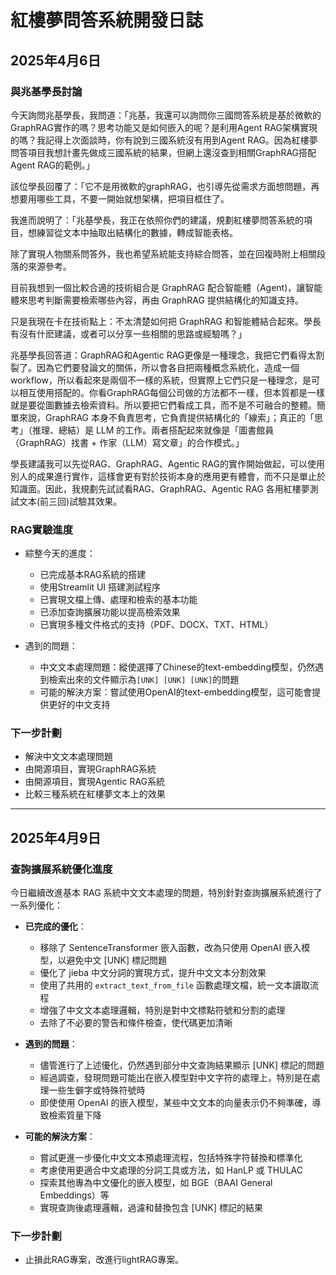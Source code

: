 # 紅樓夢問答系統開發日誌

## 2025年4月6日

### 與兆基學長討論

今天詢問兆基學長，我問道：「兆基，我還可以詢問你三國問答系統是基於微軟的GraphRAG實作的嗎？思考功能又是如何嵌入的呢？是利用Agent RAG架構實現的嗎？我記得上次面談時，你有說到三國系統沒有用到Agent RAG。因為紅樓夢問答項目我想計畫先做成三國系統的結果，但網上還沒查到相關GraphRAG搭配 Agent RAG的範例。」

該位學長回覆了：「它不是用微軟的graphRAG，也引導先從需求方面想問題，再想要用哪些工具，不要一開始就想架構，把項目框住了。

我進而說明了：「兆基學長，我正在依照你們的建議，規劃紅樓夢問答系統的項目，想練習從文本中抽取出結構化的數據，轉成智能表格。

除了實現人物關系問答外，我也希望系統能支持綜合問答，並在回複時附上相關段落的來源參考。

目前我想到一個比較合適的技術組合是 GraphRAG 配合智能體（Agent)，讓智能體來思考判斷需要檢索哪些內容，再由 GraphRAG 提供結構化的知識支持。

只是我現在卡在技術點上：不太清楚如何把 GraphRAG 和智能體結合起來。學長有沒有什麽建議，或者可以分享一些相關的思路或經驗嗎？」


兆基學長回答道：GraphRAG和Agentic RAG更像是一種理念，我把它們看得太割裂了。因為它們要發論文的關係，所以會各自把兩種概念系統化，造成一個workflow，所以看起來是兩個不一樣的系統，但實際上它們只是一種理念，是可以相互使用搭配的。你看GraphRAG每個公司做的方法都不一樣，但本質都是一樣就是要從圖數據去檢索資料。所以要把它們看成工具，而不是不可融合的整體。簡單來說，GraphRAG 本身不負責思考，它負責提供結構化的「線索」；真正的「思考」（推理、總結）是 LLM 的工作。兩者搭配起來就像是「圖書館員（GraphRAG）找書 + 作家（LLM）寫文章」的合作模式。」

學長建議我可以先從RAG、GraphRAG、Agentic RAG的實作開始做起，可以使用別人的成果進行實作，這樣會更有對於技術本身的應用更有體會，而不只是單止於知識面。因此，我規劃先試試看RAG、GraphRAG、Agentic RAG 各用紅樓夢測試文本(前三回)試驗其效果。

### RAG實驗進度

- 綜整今天的進度：
  - 已完成基本RAG系統的搭建
  - 使用Streamlit UI 搭建測試程序
  - 已實現文檔上傳、處理和檢索的基本功能
  - 已添加查詢擴展功能以提高檢索效果
  - 已實現多種文件格式的支持（PDF、DOCX、TXT、HTML）

- 遇到的問題：
  - 中文文本處理問題：縱使選擇了Chinese的text-embedding模型，仍然遇到檢索出來的文件顯示為`[UNK] [UNK] [UNK]`的問題
  - 可能的解決方案：嘗試使用OpenAI的text-embedding模型，這可能會提供更好的中文支持

### 下一步計劃

- 解決中文文本處理問題
- 由開源項目，實現GraphRAG系統
- 由開源項目，實現Agentic RAG系統
- 比較三種系統在紅樓夢文本上的效果

---

## 2025年4月9日

### 查詢擴展系統優化進度

今日繼續改進基本 RAG 系統中文文本處理的問題，特別針對查詢擴展系統進行了一系列優化：

- **已完成的優化**：
  - 移除了 SentenceTransformer 嵌入函數，改為只使用 OpenAI 嵌入模型，以避免中文 [UNK] 標記問題
  - 優化了 jieba 中文分詞的實現方式，提升中文文本分割效果
  - 使用了共用的 `extract_text_from_file` 函數處理文檔，統一文本讀取流程
  - 增強了中文文本處理邏輯，特別是對中文標點符號和分割的處理
  - 去除了不必要的警告和條件檢查，使代碼更加清晰

- **遇到的問題**：
  - 儘管進行了上述優化，仍然遇到部分中文查詢結果顯示 [UNK] 標記的問題
  - 經過調查，發現問題可能出在嵌入模型對中文字符的處理上，特別是在處理一些生僻字或特殊符號時
  - 即使使用 OpenAI 的嵌入模型，某些中文文本的向量表示仍不夠準確，導致檢索質量下降

- **可能的解決方案**：
  - 嘗試更進一步優化中文文本預處理流程，包括特殊字符替換和標準化
  - 考慮使用更適合中文處理的分詞工具或方法，如 HanLP 或 THULAC
  - 探索其他專為中文優化的嵌入模型，如 BGE（BAAI General Embeddings）等
  - 實現查詢後處理邏輯，過濾和替換包含 [UNK] 標記的結果

### 下一步計劃

- 止損此RAG專案，改進行lightRAG專案。

